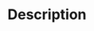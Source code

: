 <!--
Thanks for your contribution, it's so important.
It's an open source project, I share my free time here and in others [open source projects](https://tiagoporto.github.io).
Maybe I'll take time until review your pull request.
Don't be discouraged if this happens. One day I'll review it.
To help me, please provide a general summary of your changes.
-->
 
# Description
<!-- Why is this change required? What problem does it solve? -->
